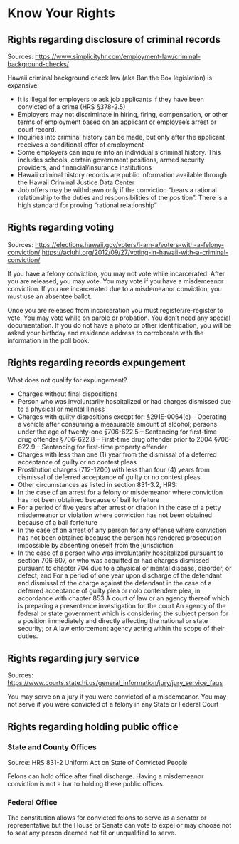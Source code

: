 # Know Your Rights

## Rights regarding disclosure of criminal records
Sources: https://www.simplicityhr.com/employment-law/criminal-background-checks/

Hawaii criminal background check law (aka Ban the Box legislation) is expansive:
* It is illegal for employers to ask job applicants if they have been convicted of a crime (HRS §378-2.5) 
* Employers may not discriminate in hiring, firing, compensation, or other terms of employment based on an applicant or employee’s arrest or court record.
* Inquiries into criminal history can be made, but only after the applicant receives a conditional offer of employment
* Some employers can inquire into an individual's criminal history. This includes schools, certain government positions, armed security providers, and financial/insurance institutions
* Hawaii criminal history records are public information available through the Hawaii Criminal Justice Data Center
* Job offers may be withdrawn only if the conviction “bears a rational relationship to the duties and responsibilities of the position”. There is a high standard for proving “rational relationship”

## Rights regarding voting
Sources: https://elections.hawaii.gov/voters/i-am-a/voters-with-a-felony-conviction/
	       https://acluhi.org/2012/09/27/voting-in-hawaii-with-a-criminal-conviction/

If you have a felony conviction, you may not vote while incarcerated.  After you are released, you may vote. You may vote if you have a misdemeanor conviction.  If you are incarcerated due to a misdemeanor conviction, you must use an absentee ballot.

Once you are released from incarceration you must register/re-register to vote. You may vote while on parole or probation. You don’t need any special documentation. If you do not have a photo or other identification, you will be asked your birthday and residence address to corroborate with the information in the poll book. 



## Rights regarding records expungement

What does not qualify for expungement?
* Charges without final dispositions
* Person who was involuntarily hospitalized or had charges dismissed due to a physical or mental illness
* Charges with guilty dispositions except for:
   §291E-0064(e) – Operating a vehicle after consuming a measurable amount of alcohol; persons under the age of twenty-one
   §706-622.5 – Sentencing for first-time drug offender
   §706-622.8 – First-time drug offender prior to 2004 
   §706-622.9 – Sentencing for first-time property offender
* Charges with less than one (1) year from the dismissal of a deferred acceptance of guilty or no contest pleas
* Prostitution charges (712-1200) with less than four (4) years from dismissal of deferred acceptance of guilty or no contest pleas
* Other circumstances as listed in section 831-3.2, HRS:
* In the case of an arrest for a felony or misdemeanor where conviction has not been obtained because of bail forfeiture
* For a period of five years after arrest or citation in the case of a petty misdemeanor or violation where conviction has not been obtained because of a bail forfeiture
* In the case of an arrest of any person for any offense where conviction has not been obtained because the person has rendered prosecution impossible by absenting oneself from the jurisdiction
* In the case of a person who was involuntarily hospitalized pursuant to section 706‑607, or who was acquitted or had charges dismissed pursuant to chapter 704 due to a physical or mental disease, disorder, or defect; and
For a period of one year upon discharge of the defendant and dismissal of the charge against the defendant in the case of a deferred acceptance of guilty plea or nolo contendere plea, in accordance with chapter 853
A court of law or an agency thereof which is preparing a presentence investigation for the court
An agency of the federal or state government which is considering the subject person for a position immediately and directly affecting the national or state security; or
A law enforcement agency acting within the scope of their duties.

## Rights regarding jury service

Sources: https://www.courts.state.hi.us/general_information/jury/jury_service_faqs

You may serve on a jury if you were convicted of a misdemeanor.  You may not serve if you were convicted of a 
felony in any State or Federal Court

## Rights regarding holding public office

### State and County Offices
Source: HRS 831-2 Uniform Act on State of Convicted People 

Felons can hold office after final discharge.  Having a misdemeanor conviction is not a bar to holding these public offices.

### Federal Office 
The constitution allows for convicted felons to serve as a senator or representative but the House or Senate can vote to expel or may choose not to seat any person deemed not fit or unqualified to serve.
